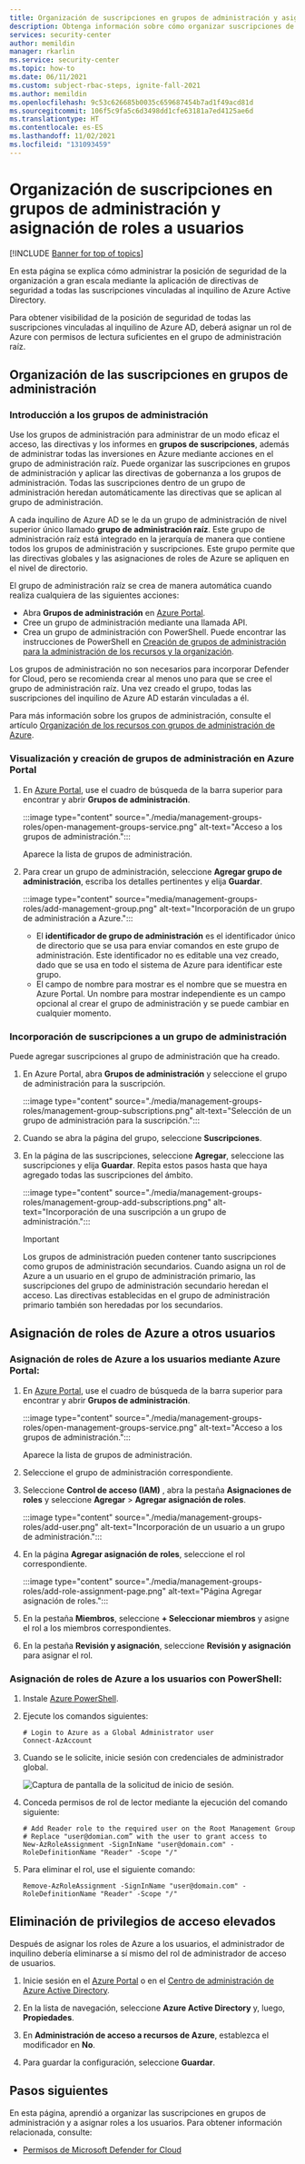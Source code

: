 ```yaml
---
title: Organización de suscripciones en grupos de administración y asignación de roles a usuarios de Microsoft Defender for Cloud
description: Obtenga información sobre cómo organizar suscripciones de Azure en grupos de administración en Microsoft Defender for Cloud y asignar roles a los usuarios de la organización.
services: security-center
author: memildin
manager: rkarlin
ms.service: security-center
ms.topic: how-to
ms.date: 06/11/2021
ms.custom: subject-rbac-steps, ignite-fall-2021
ms.author: memildin
ms.openlocfilehash: 9c53c626685b0035c659687454b7ad1f49acd81d
ms.sourcegitcommit: 106f5c9fa5c6d3498dd1cfe63181a7ed4125ae6d
ms.translationtype: HT
ms.contentlocale: es-ES
ms.lasthandoff: 11/02/2021
ms.locfileid: "131093459"
---
```

# <a name="organize-subscriptions-into-management-groups-and-assign-roles-to-users"></a>Organización de suscripciones en grupos de administración y asignación de roles a usuarios

[!INCLUDE [Banner for top of topics](./includes/banner.md)]

En esta página se explica cómo administrar la posición de seguridad de la organización a gran escala mediante la aplicación de directivas de seguridad a todas las suscripciones vinculadas al inquilino de Azure Active Directory.

Para obtener visibilidad de la posición de seguridad de todas las suscripciones vinculadas al inquilino de Azure AD, deberá asignar un rol de Azure con permisos de lectura suficientes en el grupo de administración raíz.

## <a name="organize-your-subscriptions-into-management-groups"></a>Organización de las suscripciones en grupos de administración

### <a name="introduction-to-management-groups"></a>Introducción a los grupos de administración

Use los grupos de administración para administrar de un modo eficaz el acceso, las directivas y los informes en **grupos de suscripciones**, además de administrar todas las inversiones en Azure mediante acciones en el grupo de administración raíz. Puede organizar las suscripciones en grupos de administración y aplicar las directivas de gobernanza a los grupos de administración. Todas las suscripciones dentro de un grupo de administración heredan automáticamente las directivas que se aplican al grupo de administración. 

A cada inquilino de Azure AD se le da un grupo de administración de nivel superior único llamado **grupo de administración raíz**. Este grupo de administración raíz está integrado en la jerarquía de manera que contiene todos los grupos de administración y suscripciones. Este grupo permite que las directivas globales y las asignaciones de roles de Azure se apliquen en el nivel de directorio. 

El grupo de administración raíz se crea de manera automática cuando realiza cualquiera de las siguientes acciones: 
- Abra **Grupos de administración** en [Azure Portal](https://portal.azure.com).
- Cree un grupo de administración mediante una llamada API.
- Crea un grupo de administración con PowerShell. Puede encontrar las instrucciones de PowerShell en [Creación de grupos de administración para la administración de los recursos y la organización](../governance/management-groups/create-management-group-portal.md).

Los grupos de administración no son necesarios para incorporar Defender for Cloud, pero se recomienda crear al menos uno para que se cree el grupo de administración raíz. Una vez creado el grupo, todas las suscripciones del inquilino de Azure AD estarán vinculadas a él. 

Para más información sobre los grupos de administración, consulte el artículo [Organización de los recursos con grupos de administración de Azure](../governance/management-groups/overview.md).

### <a name="view-and-create-management-groups-in-the-azure-portal"></a>Visualización y creación de grupos de administración en Azure Portal

1. En [Azure Portal](https://portal.azure.com), use el cuadro de búsqueda de la barra superior para encontrar y abrir **Grupos de administración**.

    :::image type="content" source="./media/management-groups-roles/open-management-groups-service.png" alt-text="Acceso a los grupos de administración.":::

    Aparece la lista de grupos de administración.

1. Para crear un grupo de administración, seleccione **Agregar grupo de administración**, escriba los detalles pertinentes y elija **Guardar**.

    :::image type="content" source="media/management-groups-roles/add-management-group.png" alt-text="Incorporación de un grupo de administración a Azure.":::

    - El **identificador de grupo de administración** es el identificador único de directorio que se usa para enviar comandos en este grupo de administración. Este identificador no es editable una vez creado, dado que se usa en todo el sistema de Azure para identificar este grupo. 
    - El campo de nombre para mostrar es el nombre que se muestra en Azure Portal. Un nombre para mostrar independiente es un campo opcional al crear el grupo de administración y se puede cambiar en cualquier momento.  


### <a name="add-subscriptions-to-a-management-group"></a>Incorporación de suscripciones a un grupo de administración
Puede agregar suscripciones al grupo de administración que ha creado.

1. En Azure Portal, abra **Grupos de administración** y seleccione el grupo de administración para la suscripción.

    :::image type="content" source="./media/management-groups-roles/management-group-subscriptions.png" alt-text="Selección de un grupo de administración para la suscripción.":::

1. Cuando se abra la página del grupo, seleccione **Suscripciones**.

1. En la página de las suscripciones, seleccione **Agregar**, seleccione las suscripciones y elija **Guardar**. Repita estos pasos hasta que haya agregado todas las suscripciones del ámbito.

    :::image type="content" source="./media/management-groups-roles/management-group-add-subscriptions.png" alt-text="Incorporación de una suscripción a un grupo de administración.":::

   > [!IMPORTANT]
   > Los grupos de administración pueden contener tanto suscripciones como grupos de administración secundarios. Cuando asigna un rol de Azure a un usuario en el grupo de administración primario, las suscripciones del grupo de administración secundario heredan el acceso. Las directivas establecidas en el grupo de administración primario también son heredadas por los secundarios. 



## <a name="assign-azure-roles-to-other-users"></a>Asignación de roles de Azure a otros usuarios

### <a name="assign-azure-roles-to-users-through-the-azure-portal"></a>Asignación de roles de Azure a los usuarios mediante Azure Portal: 

1. En [Azure Portal](https://portal.azure.com), use el cuadro de búsqueda de la barra superior para encontrar y abrir **Grupos de administración**.

    :::image type="content" source="./media/management-groups-roles/open-management-groups-service.png" alt-text="Acceso a los grupos de administración.":::

    Aparece la lista de grupos de administración.

1.  Seleccione el grupo de administración correspondiente.

1. Seleccione **Control de acceso (IAM)** , abra la pestaña **Asignaciones de roles** y seleccione **Agregar** > **Agregar asignación de roles**.

    :::image type="content" source="./media/management-groups-roles/add-user.png" alt-text="Incorporación de un usuario a un grupo de administración.":::

1. En la página **Agregar asignación de roles**, seleccione el rol correspondiente.

    :::image type="content" source="./media/management-groups-roles/add-role-assignment-page.png" alt-text="Página Agregar asignación de roles.":::

1. En la pestaña **Miembros**, seleccione **+ Seleccionar miembros** y asigne el rol a los miembros correspondientes.

1. En la pestaña **Revisión y asignación**, seleccione **Revisión y asignación** para asignar el rol.


### <a name="assign-azure-roles-to-users-with-powershell"></a>Asignación de roles de Azure a los usuarios con PowerShell: 

1. Instale [Azure PowerShell](/powershell/azure/install-az-ps).
2. Ejecute los comandos siguientes: 

    ```azurepowershell
    # Login to Azure as a Global Administrator user
    Connect-AzAccount
    ```

3. Cuando se le solicite, inicie sesión con credenciales de administrador global. 

    ![Captura de pantalla de la solicitud de inicio de sesión.](./media/management-groups-roles/azurerm-sign-in.PNG)

4. Conceda permisos de rol de lector mediante la ejecución del comando siguiente:

    ```azurepowershell
    # Add Reader role to the required user on the Root Management Group
    # Replace "user@domian.com” with the user to grant access to
    New-AzRoleAssignment -SignInName "user@domain.com" -RoleDefinitionName "Reader" -Scope "/"
    ```
5. Para eliminar el rol, use el siguiente comando: 

    ```azurepowershell
    Remove-AzRoleAssignment -SignInName "user@domain.com" -RoleDefinitionName "Reader" -Scope "/" 
    ```

## <a name="remove-elevated-access"></a>Eliminación de privilegios de acceso elevados 

Después de asignar los roles de Azure a los usuarios, el administrador de inquilino debería eliminarse a sí mismo del rol de administrador de acceso de usuarios.

1. Inicie sesión en el [Azure Portal](https://portal.azure.com) o en el [Centro de administración de Azure Active Directory](https://aad.portal.azure.com).

2. En la lista de navegación, seleccione **Azure Active Directory** y, luego, **Propiedades**.

3. En **Administración de acceso a recursos de Azure**, establezca el modificador en **No**.

4. Para guardar la configuración, seleccione **Guardar**.



## <a name="next-steps"></a>Pasos siguientes

En esta página, aprendió a organizar las suscripciones en grupos de administración y a asignar roles a los usuarios. Para obtener información relacionada, consulte:

- [Permisos de Microsoft Defender for Cloud](permissions.md)
